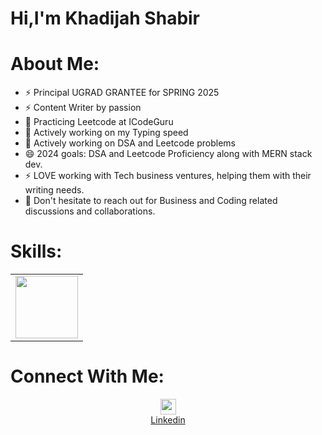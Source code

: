 <h1>Hi,I'm Khadijah Shabir</h1>

# About Me:

- ⚡ Principal UGRAD GRANTEE for SPRING 2025
- ⚡ Content Writer by passion 
- 🌱 Practicing Leetcode at ICodeGuru
- 🌱 Actively working on my Typing speed
- 🌱 Actively working on DSA and Leetcode problems 
- 😄 2024 goals: DSA and Leetcode Proficiency along with MERN stack dev.
- ⚡ LOVE working with Tech business ventures, helping them with their writing needs.
-  💬 Don't hesitate to reach out for Business and Coding related discussions and collaborations.


# Skills:
<table>
  <tr>
    <td>
      <img src="https://cdn0.iconfinder.com/data/icons/social-network-9/50/22-512.png"width="100px" height="100px"/>
    </td>
  </tr>
</table>

# Connect With Me:
<div align="center">
<img src="https://upload.wikimedia.org/wikipedia/commons/thumb/f/f8/LinkedIn_icon_circle.svg/2048px-LinkedIn_icon_circle.svg.png""width="25px" height="25px"/>
<div align="center">
<a href="https://www.linkedin.com/in/khadijah-shabir/">Linkedin</a>
</div>
</div>




